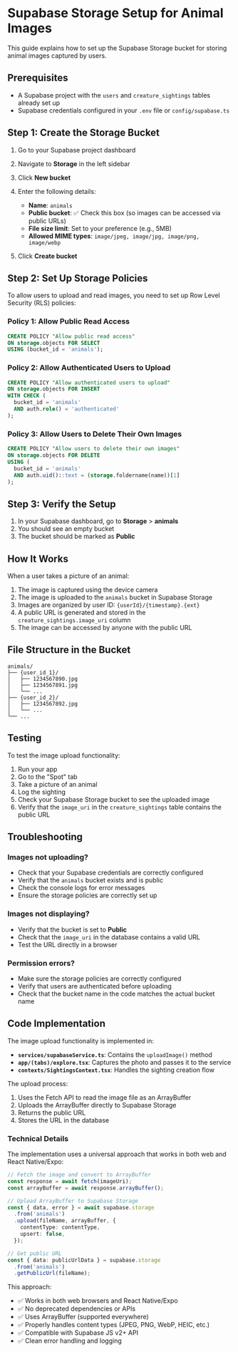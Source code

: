 # Supabase Storage Setup for Animal Images

This guide explains how to set up the Supabase Storage bucket for storing animal images captured by users.

## Prerequisites

- A Supabase project with the `users` and `creature_sightings` tables already set up
- Supabase credentials configured in your `.env` file or `config/supabase.ts`

## Step 1: Create the Storage Bucket

1. Go to your Supabase project dashboard
2. Navigate to **Storage** in the left sidebar
3. Click **New bucket**
4. Enter the following details:
   - **Name**: `animals`
   - **Public bucket**: ✅ Check this box (so images can be accessed via public URLs)
   - **File size limit**: Set to your preference (e.g., 5MB)
   - **Allowed MIME types**: `image/jpeg, image/jpg, image/png, image/webp`

5. Click **Create bucket**

## Step 2: Set Up Storage Policies

To allow users to upload and read images, you need to set up Row Level Security (RLS) policies:

### Policy 1: Allow Public Read Access

```sql
CREATE POLICY "Allow public read access"
ON storage.objects FOR SELECT
USING (bucket_id = 'animals');
```

### Policy 2: Allow Authenticated Users to Upload

```sql
CREATE POLICY "Allow authenticated users to upload"
ON storage.objects FOR INSERT
WITH CHECK (
  bucket_id = 'animals' 
  AND auth.role() = 'authenticated'
);
```

### Policy 3: Allow Users to Delete Their Own Images

```sql
CREATE POLICY "Allow users to delete their own images"
ON storage.objects FOR DELETE
USING (
  bucket_id = 'animals' 
  AND auth.uid()::text = (storage.foldername(name))[1]
);
```

## Step 3: Verify the Setup

1. In your Supabase dashboard, go to **Storage** > **animals**
2. You should see an empty bucket
3. The bucket should be marked as **Public**

## How It Works

When a user takes a picture of an animal:

1. The image is captured using the device camera
2. The image is uploaded to the `animals` bucket in Supabase Storage
3. Images are organized by user ID: `{userId}/{timestamp}.{ext}`
4. A public URL is generated and stored in the `creature_sightings.image_uri` column
5. The image can be accessed by anyone with the public URL

## File Structure in the Bucket

```
animals/
├── {user_id_1}/
│   ├── 1234567890.jpg
│   ├── 1234567891.jpg
│   └── ...
├── {user_id_2}/
│   ├── 1234567892.jpg
│   └── ...
└── ...
```

## Testing

To test the image upload functionality:

1. Run your app
2. Go to the "Spot" tab
3. Take a picture of an animal
4. Log the sighting
5. Check your Supabase Storage bucket to see the uploaded image
6. Verify that the `image_uri` in the `creature_sightings` table contains the public URL

## Troubleshooting

### Images not uploading?

- Check that your Supabase credentials are correctly configured
- Verify that the `animals` bucket exists and is public
- Check the console logs for error messages
- Ensure the storage policies are correctly set up

### Images not displaying?

- Verify that the bucket is set to **Public**
- Check that the `image_uri` in the database contains a valid URL
- Test the URL directly in a browser

### Permission errors?

- Make sure the storage policies are correctly configured
- Verify that users are authenticated before uploading
- Check that the bucket name in the code matches the actual bucket name

## Code Implementation

The image upload functionality is implemented in:

- **`services/supabaseService.ts`**: Contains the `uploadImage()` method
- **`app/(tabs)/explore.tsx`**: Captures the photo and passes it to the service
- **`contexts/SightingsContext.tsx`**: Handles the sighting creation flow

The upload process:
1. Uses the Fetch API to read the image file as an ArrayBuffer
2. Uploads the ArrayBuffer directly to Supabase Storage
3. Returns the public URL
4. Stores the URL in the database

### Technical Details

The implementation uses a universal approach that works in both web and React Native/Expo:

```typescript
// Fetch the image and convert to ArrayBuffer
const response = await fetch(imageUri);
const arrayBuffer = await response.arrayBuffer();

// Upload ArrayBuffer to Supabase Storage
const { data, error } = await supabase.storage
  .from('animals')
  .upload(fileName, arrayBuffer, {
    contentType: contentType,
    upsert: false,
  });

// Get public URL
const { data: publicUrlData } = supabase.storage
  .from('animals')
  .getPublicUrl(fileName);
```

This approach:
- ✅ Works in both web browsers and React Native/Expo
- ✅ No deprecated dependencies or APIs
- ✅ Uses ArrayBuffer (supported everywhere)
- ✅ Properly handles content types (JPEG, PNG, WebP, HEIC, etc.)
- ✅ Compatible with Supabase JS v2+ API
- ✅ Clean error handling and logging
